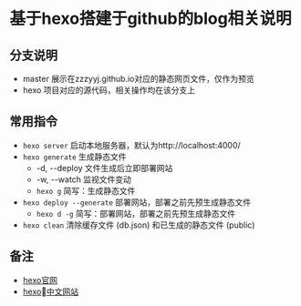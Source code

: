 # 基于hexo搭建于github的blog相关说明

## 分支说明
- master 展示在zzzyyj.github.io对应的静态网页文件，仅作为预览
- hexo   项目对应的源代码，相关操作均在该分支上

## 常用指令
- `hexo server` 启动本地服务器，默认为http://localhost:4000/
- `hexo generate` 生成静态文件 
  - -d, --deploy 文件生成后立即部署网站
  - -w, --watch	监视文件变动
  - `hexo g` 简写：生成静态文件
- `hexo deploy --generate` 部署网站，部署之前先预生成静态文件
  - `hexo d -g` 简写：部署网站，部署之前先预生成静态文件
- `hexo clean` 清除缓存文件 (db.json) 和已生成的静态文件 (public)

## 备注
- [hexo官网](https://hexo.io/) 
- [hexo中文网站](https://hexo.io/zh-cn/)

